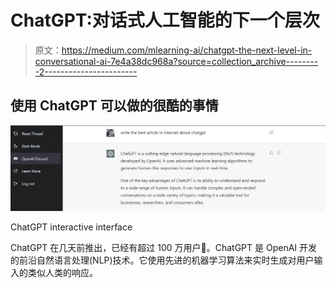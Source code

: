# ChatGPT:对话式人工智能的下一个层次

> 原文：<https://medium.com/mlearning-ai/chatgpt-the-next-level-in-conversational-ai-7e4a38dc968a?source=collection_archive---------2----------------------->

## 使用 ChatGPT 可以做的很酷的事情

![](img/265022439c1fb9bb711f5a07a2eba687.png)

ChatGPT interactive interface

ChatGPT 在几天前推出，已经有超过 100 万用户🤯。ChatGPT 是 OpenAI 开发的前沿自然语言处理(NLP)技术。它使用先进的机器学习算法来实时生成对用户输入的类似人类的响应。